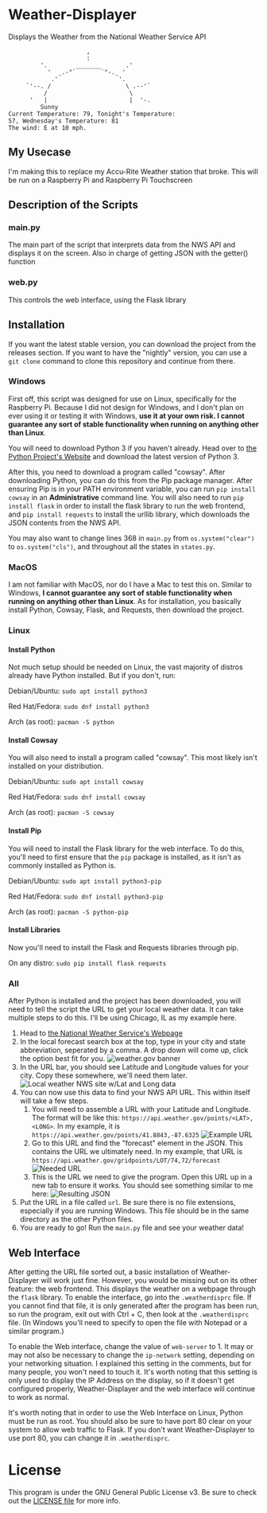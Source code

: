 # Weather-Displayer
Displays the Weather from the National Weather Service API

```
                      ,
                      :
         '.        _______       .'
           '  _.-"`       `"-._ '
            .'                 '.
     `'--. /                     \ .--'`
          /                       \
      '   |                       |  '-.
         Sunny
Current Temperature: 79, Tonight's Temperature:
57, Wednesday's Temperature: 81
The wind: E at 10 mph.
```

## My Usecase
I'm making this to replace my Accu-Rite Weather station that broke. This will be run on a Raspberry Pi and Raspberry Pi Touchscreen

## Description of the Scripts

### main.py
The main part of the script that interprets data from the NWS API and displays it on the screen. Also in charge of getting JSON with the getter() function

### web.py
This controls the web interface, using the Flask library

## Installation
If you want the latest stable version, you can download the project from the releases section. If you want to have the "nightly" version, you can use a `git clone`
command to clone this repository and continue from there.

### Windows
First off, this script was designed for use on Linux, specifically for the Raspberry Pi. Because I did not design for Windows, and I don't plan on ever using it or testing it
with Windows, **use it at your own risk. I cannot guarantee any sort of stable functionality when running on anything other than Linux**.

You will need to download Python 3 if you haven't already. Head over to [the Python Project's Website](https://www.python.org/) and download the 
latest version of Python 3. 

After this, you need to download a program called "cowsay". After downloading Python, you can do this from the Pip package manager. After ensuring Pip is 
in your PATH environment variable, you can run `pip install cowsay` in an **Administrative** command line. You will also need to run `pip install flask`
in order to install the flask library to run the web frontend, and `pip install requests` to install the urllib library, which downloads the JSON contents from the NWS API.

You may also want to change lines 368 in `main.py` from `os.system("clear")` to `os.system("cls")`, and throughout all the states in `states.py`.

### MacOS
I am not familiar with MacOS, nor do I have a Mac to test this on. Similar to Windows, **I cannot guarantee any sort of stable functionality when running on anything other than
Linux**. As for installation, you basically install Python, Cowsay, Flask, and Requests, then download the project.

### Linux
#### Install Python
Not much setup should be needed on Linux, the vast majority of distros already have Python installed. But if you don't, run:

Debian/Ubuntu: `sudo apt install python3`

Red Hat/Fedora: `sudo dnf install python3`

Arch (as root): `pacman -S python`
#### Install Cowsay
You will also need to install a program called "cowsay". This most likely isn't installed on your distribution.

Debian/Ubuntu: `sudo apt install cowsay`

Red Hat/Fedora: `sudo dnf install cowsay`

Arch (as root): `pacman -S cowsay`
#### Install Pip
You will need to install the Flask library for the web interface. To do this, you'll need to first ensure that the ```pip``` package is installed, as it isn't as commonly installed as Python is.

Debian/Ubuntu: `sudo apt install python3-pip`

Red Hat/Fedora: `sudo dnf install python3-pip`

Arch (as root): `pacman -S python-pip`
#### Install Libraries
Now you'll need to install the Flask and Requests libraries through pip.

On any distro: `sudo pip install flask requests`

### All
After Python is installed and the project has been downloaded, you will need to tell the script the URL to get your local weather data. It can take 
multiple steps to do this. I'll be using Chicago, IL as my example here.

1. Head to [the National Weather Service's Webpage](https://www.weather.gov/)
2. In the local forecast search box at the top, type in your city and state abbreviation, seperated by a comma. A drop down will come up, click the 
option best fit for you.
![weather.gov banner](screenshots/search_banner.png)
3. In the URL bar, you should see Latitude and Longitude values for your city. Copy these somewhere, we'll need them later.
![Local weather NWS site w/Lat and Long data](screenshots/nws_chicago.png)
4. You can now use this data to find your NWS API URL. This within itself will take a few steps.
   1. You will need to assemble a URL with your Latitude and Longitude. The format will be like this: `https://api.weather.gov/points/<LAT>,<LONG>`.
   In my example, it is `https://api.weather.gov/points/41.8843,-87.6325`
   ![Example URL](screenshots/end_result.png)
   2. Go to this URL and find the "forecast" element in the JSON. This contains the URL we ultimately need. In my example, that URL is ```https://api.weather.gov/gridpoints/LOT/74,72/forecast```
   ![Needed URL](screenshots/forecast_url_visible.png)
   3. This is the URL we need to give the program. Open this URL up in a new tab to ensure it works. You should see something similar to me here:
   ![Resulting JSON](screenshots/URL.png)
5. Put the URL in a file called `url`. Be sure there is no file extensions, especially if you are running Windows. This file should be in the same directory as the other Python files.
6. You are ready to go! Run the `main.py` file and see your weather data!

## Web Interface
After getting the URL file sorted out, a basic installation of Weather-Displayer will work just fine. However, you would be missing out on its other feature: the
web frontend. This displays the weather on a webpage through the `flask` library. To enable the interface, go into the `.weatherdisprc` file. If you cannot find that file, it is only generated after the program has been run, so run the program, exit out with Ctrl + C, then look at the `.weatherdisprc` file. (In Windows you'll need to specify to open the file with Notepad or a similar program.)

To enable the Web interface, change the value of `web-server` to 1. It may or may not also be necessary to change the `ip-network` setting, depending on your networking situation. I explained this setting in the comments, but for many people, you won't need to touch it. It's worth noting that this setting is only used to display the IP Address on the display, so if it doesn't get configured properly, Weather-Displayer and the web interface will continue to work as normal.

It's worth noting that in order to use the Web Interface on Linux, Python must be run as root. You should also be sure to have port 80 clear on your system to allow web traffic to Flask. If you don't want Weather-Displayer to use port 80, you can change it in `.weatherdisprc`.

# License
This program is under the GNU General Public License v3. Be sure to check out the [LICENSE file](LICENSE) for more info.
